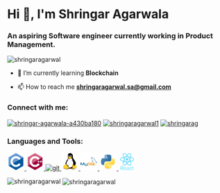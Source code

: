 <h1 align="left">Hi 👋, I'm Shringar Agarwala</h1>
<h3 align="left">An aspiring Software engineer currently working in Product Management.</h3>

<p align="left"> <img src="https://komarev.com/ghpvc/?username=shringaragarwal&label=Profile%20views&color=0e75b6&style=flat" alt="shringaragarwal" /> </p>

- 🌱 I’m currently learning **Blockchain**

- 📫 How to reach me **shringaragarwal.sa@gmail.com**

<h3 align="left">Connect with me:</h3>
<p align="left">
<a href="https://linkedin.com/in/shringar-agarwala-a430ba180" target="blank"><img align="center" src="https://raw.githubusercontent.com/rahuldkjain/github-profile-readme-generator/master/src/images/icons/Social/linked-in-alt.svg" alt="shringar-agarwala-a430ba180" height="30" width="40" /></a>
<a href="https://www.hackerrank.com/shringaragarwal1" target="blank"><img align="center" src="https://raw.githubusercontent.com/rahuldkjain/github-profile-readme-generator/master/src/images/icons/Social/hackerrank.svg" alt="shringaragarwal1" height="30" width="40" /></a>
<a href="https://www.leetcode.com/shringarag" target="blank"><img align="center" src="https://raw.githubusercontent.com/rahuldkjain/github-profile-readme-generator/master/src/images/icons/Social/leet-code.svg" alt="shringarag" height="30" width="40" /></a>
</p>

<h3 align="left">Languages and Tools:</h3>
<p align="left"> <a href="https://www.cprogramming.com/" target="_blank"> <img src="https://raw.githubusercontent.com/devicons/devicon/master/icons/c/c-original.svg" alt="c" width="40" height="40"/> </a> <a href="https://www.w3schools.com/cpp/" target="_blank"> <img src="https://raw.githubusercontent.com/devicons/devicon/master/icons/cplusplus/cplusplus-original.svg" alt="cplusplus" width="40" height="40"/> </a> <a href="https://git-scm.com/" target="_blank"> <img src="https://www.vectorlogo.zone/logos/git-scm/git-scm-icon.svg" alt="git" width="40" height="40"/> </a> <a href="https://www.linux.org/" target="_blank"> <img src="https://raw.githubusercontent.com/devicons/devicon/master/icons/linux/linux-original.svg" alt="linux" width="40" height="40"/> </a> <a href="https://www.mysql.com/" target="_blank"> <img src="https://raw.githubusercontent.com/devicons/devicon/master/icons/mysql/mysql-original-wordmark.svg" alt="mysql" width="40" height="40"/> </a> <a href="https://www.python.org" target="_blank"> <img src="https://raw.githubusercontent.com/devicons/devicon/master/icons/python/python-original.svg" alt="python" width="40" height="40"/> </a> <a href="https://reactjs.org/" target="_blank"> <img src="https://raw.githubusercontent.com/devicons/devicon/master/icons/react/react-original-wordmark.svg" alt="react" width="40" height="40"/> </a> </p>

<p><img align="left" src="https://github-readme-stats.vercel.app/api/top-langs?username=shringaragarwal&show_icons=true&locale=en&layout=compact" alt="shringaragarwal" /></p>

<p>&nbsp;<img align="center" src="https://github-readme-stats.vercel.app/api?username=shringaragarwal&show_icons=true&locale=en" alt="shringaragarwal" /></p>
